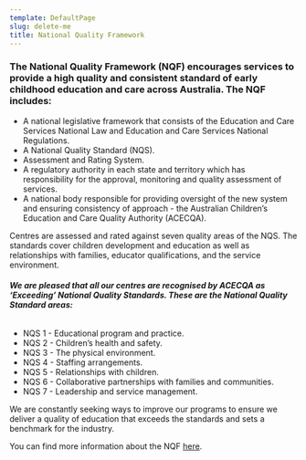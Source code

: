 ```yaml
---
template: DefaultPage
slug: delete-me
title: National Quality Framework
---
```

### The National Quality Framework (NQF) encourages services to provide a high quality and consistent standard of early childhood education and care across Australia. The NQF includes:

* A national legislative framework that consists of the Education and Care Services National Law and Education and Care Services National Regulations.
* A National Quality Standard (NQS).
* Assessment and Rating System.
* A regulatory authority in each state and territory which has responsibility for the approval, monitoring and quality assessment of services.
* A national body responsible for providing oversight of the new system and ensuring consistency of approach - the Australian Children’s Education and Care Quality Authority (ACECQA).

Centres are assessed and rated against seven quality areas of the NQS. The standards cover children development and education as well as relationships with families, educator qualifications, and the service environment.

###### **We are pleased that all our centres are recognised by ACECQA as ‘Exceeding’ National Quality Standards. These are the National Quality Standard areas:**

* NQS 1 - Educational program and practice.
* NQS 2 - Children’s health and safety.
* NQS 3 - The physical environment.
* NQS 4 - Staffing arrangements.
* NQS 5 - Relationships with children.
* NQS 6 - Collaborative partnerships with families and communities.
* NQS 7 - Leadership and service management.

We are constantly seeking ways to improve our programs to ensure we deliver a quality of education that exceeds the standards and sets a benchmark for the industry.

You can find more information about the NQF [here](http://acecqa.gov.au).
